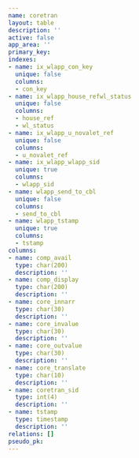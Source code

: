 ```yaml
---
name: coretran
layout: table
description: ''
active: false
app_area: ''
primary_key: 
indexes:
- name: ix_wlapp_con_key
  unique: false
  columns:
  - con_key
- name: ix_wlapp_house_refwl_status
  unique: false
  columns:
  - house_ref
  - wl_status
- name: ix_wlapp_u_novalet_ref
  unique: false
  columns:
  - u_novalet_ref
- name: ix_wlapp_wlapp_sid
  unique: true
  columns:
  - wlapp_sid
- name: wlapp_send_to_cbl
  unique: false
  columns:
  - send_to_cbl
- name: wlapp_tstamp
  unique: true
  columns:
  - tstamp
columns:
- name: comp_avail
  type: char(200)
  description: ''
- name: comp_display
  type: char(200)
  description: ''
- name: core_innarr
  type: char(30)
  description: ''
- name: core_invalue
  type: char(30)
  description: ''
- name: core_outvalue
  type: char(30)
  description: ''
- name: core_translate
  type: char(10)
  description: ''
- name: coretran_sid
  type: int(4)
  description: ''
- name: tstamp
  type: timestamp
  description: ''
relations: []
pseudo_pk: 
---
```


